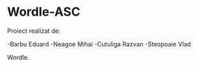 # Wordle-ASC
Proiect realizat de:

-Barbu Eduard
-Neagoe Mihai
-Cutuliga Razvan
-Steopoaie Vlad

Wordle.
